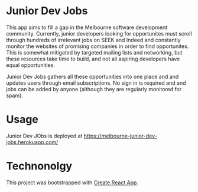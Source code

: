 # Junior Dev Jobs

This app aims to fill a gap in the Melbourne software development community. Currently, junior developers looking for opportunites must scroll through hundreds of irrelevant jobs on SEEK and Indeed and constantly monitor the websites of promising companies in order to find opportunites. This is somewhat mitigated by targeted mailing lists and networking, but these resources take time to build, and not all aspiring developers have equal opportunities. 

Junior Dev Jobs gathers all these opportunities into one place and and updates users through email subscriptions. No sign in is required and and jobs can be added by anyone (although they are regularly monitored for spam). 

# Usage

Junior Dev JObs is deployed at https://melbourne-junior-dev-jobs.herokuapp.com/

# Technonolgy

This project was bootstrapped with [Create React App](https://github.com/facebookincubator/create-react-app).
